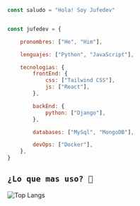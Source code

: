 ```javascript
const saludo = "Hola! Soy Jufedev"


const jufedev = {

    pronombres: ["He", "Him"],

    lenguajes: ["Python", "JavaScript"],

    tecnologias: {
        frontEnd: {
            css: ["Tailwind CSS"],
            js: ["React"],
        },

        backEnd: {
            python: ["Django"],
        },

        databases: ["MySql", "MongoDB"],

        devOps: ["Docker"],
    },
}
```

## `¿Lo que mas uso? 🤔`

![Top Langs](https://github-readme-stats.vercel.app/api/top-langs/?username=Jufedev&size_weight=0.5&count_weight=0.5)

<!-- https://github.com/Ileriayo/markdown-badges -->

<!-- https://github.com/anuraghazra/github-readme-stats -->

<!-- https://github.com/Thaiane  https://github.com/anmol098 -->
